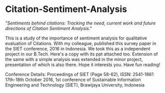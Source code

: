 # Citation-Sentiment-Analysis
_"Sentiments behind citations: Tracking the need, current work and future directions of Citation Sentiment Analysis."_

This is a study of the importance of sentiment analysis for qualitative evaluation of Citations. With my colleague, published this survey paper in the SIET conference, 2016 in Indonesia. We took this as a independent project in our B.Tech. Here's a copy with its ppt attached too. Extension of the same with a simple analysis was extended in the minor project, presentation of which is also there. Hope it interests you. Have fun reading! 

Conference Details:
Proceedings of SIET (Page 58-62), ISSN: 2541-1861
17th-18th October 2016, 1st conference of Sustainable Information Engineering and Technology (SIET), Brawijaya University, Indonesia
